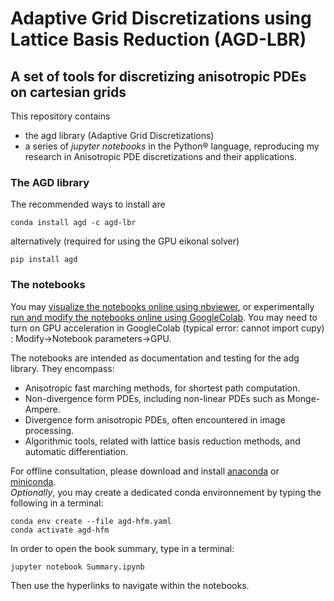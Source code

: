 # Adaptive Grid Discretizations using Lattice Basis Reduction (AGD-LBR)
## A set of tools for discretizing anisotropic PDEs on cartesian grids

This repository contains
- the agd library (Adaptive Grid Discretizations)
- a series of *jupyter notebooks* in the Python&reg; language, reproducing my research in Anisotropic PDE discretizations and their applications.

### The AGD library

The recommended ways to install are
```console
conda install agd -c agd-lbr
```
alternatively (required for using the GPU eikonal solver)
```console
pip install agd
```

### The notebooks

You may [visualize the notebooks online using nbviewer](http://nbviewer.jupyter.org/urls/rawgithub.com/Mirebeau/AdaptiveGridDiscretizations_showcase/master/Summary.ipynb
), or experimentally [run and modify the notebooks online using GoogleColab](https://colab.research.google.com/notebook#fileId=1exIN-55tUG1LFlgoHM582k8o8zy6H46f&offline=true&sandboxMode=true).
You may need to turn on GPU acceleration in GoogleColab (typical error: cannot import cupy) : Modify->Notebook parameters->GPU.

The notebooks are intended as documentation and testing for the adg library. They encompass:
* Anisotropic fast marching methods, for shortest path computation.
* Non-divergence form PDEs, including non-linear PDEs such as Monge-Ampere.
* Divergence form anisotropic PDEs, often encountered in image processing.
* Algorithmic tools, related with lattice basis reduction methods, and automatic differentiation.

For offline consultation, please download and install [anaconda](https://www.anaconda.com) or [miniconda](https://conda.io/en/latest/miniconda.html).  
*Optionally*, you may create a dedicated conda environnement by typing the following in a terminal:
```console
conda env create --file agd-hfm.yaml
conda activate agd-hfm
```
In order to open the book summary, type in a terminal:
```console
jupyter notebook Summary.ipynb
```
Then use the hyperlinks to navigate within the notebooks.
